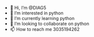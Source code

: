 - 👋 Hi, I’m @DIAG5
- 👀 I’m interested in python
- 🌱 I’m currently learning python
- 💞️ I’m looking to collaborate on python
- 📫 How to reach me 3035194262

<!---
DIAG5/DIAG5 is a ✨ special ✨ repository because its `README.md` (this file) appears on your GitHub profile.
You can click the Preview link to take a look at your changes.
--->
